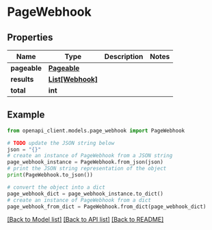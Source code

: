 # PageWebhook


## Properties

Name | Type | Description | Notes
------------ | ------------- | ------------- | -------------
**pageable** | [**Pageable**](Pageable.md) |  | 
**results** | [**List[Webhook]**](Webhook.md) |  | 
**total** | **int** |  | 

## Example

```python
from openapi_client.models.page_webhook import PageWebhook

# TODO update the JSON string below
json = "{}"
# create an instance of PageWebhook from a JSON string
page_webhook_instance = PageWebhook.from_json(json)
# print the JSON string representation of the object
print(PageWebhook.to_json())

# convert the object into a dict
page_webhook_dict = page_webhook_instance.to_dict()
# create an instance of PageWebhook from a dict
page_webhook_from_dict = PageWebhook.from_dict(page_webhook_dict)
```
[[Back to Model list]](../README.md#documentation-for-models) [[Back to API list]](../README.md#documentation-for-api-endpoints) [[Back to README]](../README.md)


